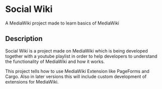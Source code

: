 # Social Wiki

A MediaWiki project made to learn basics of MediaWiki

## Description

Social Wiki is a project made on MediaWiki which is being developed together with a youtube playlist in order to help developers to understand the functionality of MediaWiki and how it works. 

This project tells how to use MediaWiki Extension like PageForms and Cargo. Also in later versions this will include custom development of extensions for MediaWiki.